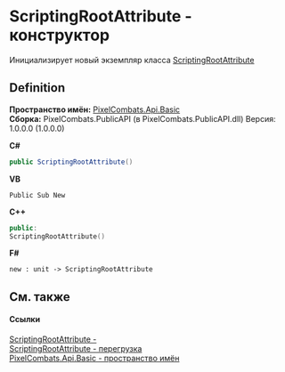 # ScriptingRootAttribute - конструктор


Инициализирует новый экземпляр класса <a href="f8e6a0d0-3de4-9870-b92c-d9d3a66f1c58">ScriptingRootAttribute</a>



## Definition
**Пространство имён:** <a href="ecd6f0f4-1f0e-84e2-1224-e842f2113db7">PixelCombats.Api.Basic</a>  
**Сборка:** PixelCombats.PublicAPI (в PixelCombats.PublicAPI.dll) Версия: 1.0.0.0 (1.0.0.0)

**C#**
``` C#
public ScriptingRootAttribute()
```
**VB**
``` VB
Public Sub New
```
**C++**
``` C++
public:
ScriptingRootAttribute()
```
**F#**
``` F#
new : unit -> ScriptingRootAttribute
```



## См. также


#### Ссылки
<a href="f8e6a0d0-3de4-9870-b92c-d9d3a66f1c58">ScriptingRootAttribute - </a>  
<a href="5d828dd8-a6f9-6ad2-798d-59bba950bf5d">ScriptingRootAttribute - перегрузка</a>  
<a href="ecd6f0f4-1f0e-84e2-1224-e842f2113db7">PixelCombats.Api.Basic - пространство имён</a>  
